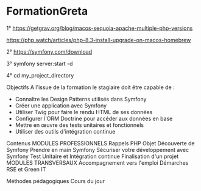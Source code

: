 # FormationGreta

1° https://getgrav.org/blog/macos-sequoia-apache-multiple-php-versions

https://php.watch/articles/php-8.3-install-upgrade-on-macos-homebrew

2° https://symfony.com/download

3° symfony server:start -d

4° cd my_project_directory


Objectifs
A l'issue de la formation le stagiaire doit être capable de :
- Connaître les Design Patterns utilisés dans Symfony
- Créer une application avec Symfony
- Utiliser Twig pour faire le rendu HTML de ses données
- Configurer l'ORM Doctrine pour accéder aux données en base
- Mettre en œuvre des tests unitaires et fonctionnels
- Utiliser des outils d'intégration continue

Contenus
MODULES PROFESSIONNELS
Rappels PHP Objet
Découverte de Symfony
Prendre en main Symfony
Sécuriser votre développement avec Symfony
Test Unitaire et Intégration continue
Finalisation d'un projet
MODULES TRANSVERSAUX
Accompagnement vers l'emploi
Démarches RSE et Green IT

Méthodes pédagogiques
Cours du jour